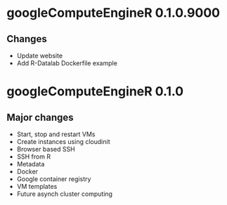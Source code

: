 # googleComputeEngineR 0.1.0.9000

## Changes

- Update website
- Add R-Datalab Dockerfile example

# googleComputeEngineR 0.1.0

## Major changes

- Start, stop and restart VMs
- Create instances using cloudinit
- Browser based SSH
- SSH from R
- Metadata
- Docker
- Google container registry
- VM templates
- Future asynch cluster computing